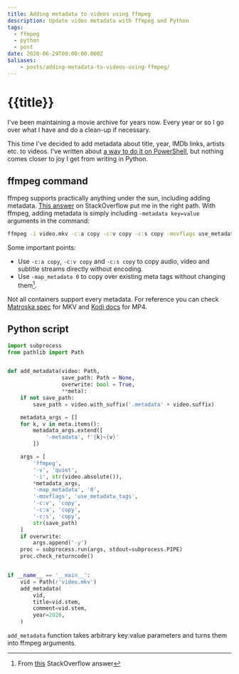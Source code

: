 ```yaml
---
title: Adding metadata to videos using ffmpeg
description: Update video metadata with ffmpeg and Python
tags:
  - ffmpeg
  - python
  - post
date: 2020-06-29T00:00:00.000Z
$aliases:
    - posts/adding-metadata-to-videos-using-ffmpeg/
---
```

# {{title}}

I've been maintaining a movie archive for years now. Every year or so I go over what I have and do a clean-up if necessary.

This time I've decided to add metadata about title, year, IMDb links, artists etc. to videos. I've written about [a way to do it on PowerShell][metadata], but nothing comes closer to joy I get from writing in Python.

## ffmpeg command
ffmpeg supports practically anything under the sun, including adding metadata. [This answer][ffmpeg_addmeta] on StackOverflow put me in the right path. With ffmpeg, adding metadata is simply including `-metadata key=value` arguments in the command:

```cmd
ffmpeg -i video.mkv -c:a copy -c:v copy -c:s copy -movflags use_metadata_tags -map_metadata 0 -metadata title="Hello World" -metadata year=2020 video.metadata.mkv
```

Some important points:
- Use `-c:a copy`, `-c:v copy` and `-c:s copy` to copy audio, video and subtitle streams directly without encoding.
- Use `-map_metadata 0` to copy over existing meta tags without changing them[^ffmpeg_keepmeta].

Not all containers support every metadata. For reference you can check [Matroska spec][matroska] for MKV and [Kodi docs][kodi] for MP4.

## Python script

```python
import subprocess
from pathlib import Path


def add_metadata(video: Path,
                 save_path: Path = None,
                 overwrite: bool = True,
                 **meta):
    if not save_path:
        save_path = video.with_suffix('.metadata' + video.suffix)

    metadata_args = []
    for k, v in meta.items():
        metadata_args.extend([
            '-metadata', f'{k}={v}'
        ])

    args = [
        'ffmpeg',
        '-v', 'quiet',
        '-i', str(video.absolute()),
        *metadata_args,
        '-map_metadata', '0',
        '-movflags', 'use_metadata_tags',
        '-c:v', 'copy',
        '-c:a', 'copy',
        '-c:s', 'copy',
        str(save_path)
    ]
    if overwrite:
        args.append('-y')
    proc = subprocess.run(args, stdout=subprocess.PIPE)
    proc.check_returncode()


if __name__ == '__main__':
    vid = Path(r'video.mkv')
    add_metadata(
        vid,
        title=vid.stem,
        comment=vid.stem,
        year=2020,
    )

```

`add_metadata` function takes arbitrary key:value parameters and turns them into ffmpeg arguments.




[metadata]: /posts/powershell-file-metadata-guide/#video-metadata
[matroska]: https://www.matroska.org/technical/tagging.html
[kodi]: https://kodi.wiki/view/Video_file_tagging#Supported_Tags
[ffmpeg_addmeta]: https://stackoverflow.com/a/11479066/5298150
[ffmpeg_keepmeta]: https://video.stackexchange.com/questions/23741/how-to-prevent-ffmpeg-from-dropping-metadata

[^ffmpeg_keepmeta]: From [this][ffmpeg_keepmeta] StackOverflow answer